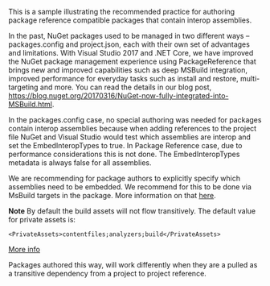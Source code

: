 This is a sample illustrating the recommended practice for authoring package reference compatible packages that contain interop assemblies. 

In the past, NuGet packages used to be managed in two different ways – packages.config and project.json, each with their own set of advantages and limitations. With Visual Studio 2017 and .NET Core, we have improved the NuGet package management experience using PackageReference that brings new and improved capabilities such as deep MSBuild integration, improved performance for everyday tasks such as install and restore, multi-targeting and more. You can read the details in our blog post, https://blog.nuget.org/20170316/NuGet-now-fully-integrated-into-MSBuild.html.

In the packages.config case, no special authoring was needed for packages contain interop assemblies because when adding references to the project file NuGet and Visual Studio would test which assemblies are interop and set the EmbedInteropTypes to true.
In Package Reference case,  due to performance considerations this is not done. The EmbedInteropTypes metadata is always false for all assemblies.

We are recommending for package authors to explicitly specify which assemblies need to be embedded. 
We recommend for this to be done via MsBuild targets in the package. 
More information on that [here](https://docs.microsoft.com/en-us/nuget/create-packages/creating-a-package). 

**Note**
By default the build assets will not flow transitively. 
The default value for private assets is:
```
<PrivateAssets>contentfiles;analyzers;build</PrivateAssets>
```
[More info](https://docs.microsoft.com/en-us/nuget/consume-packages/package-references-in-project-files#controlling-dependency-assets)

Packages authored this way, will work differently when they are a pulled as a transitive dependency from a project to project reference. 
